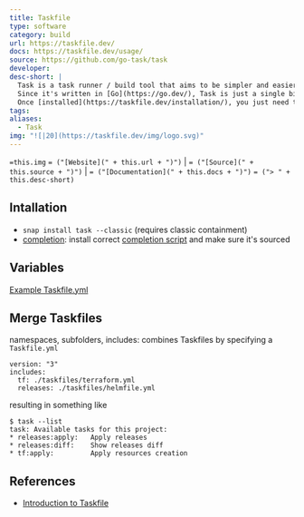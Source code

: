 ```yaml
---
title: Taskfile
type: software
category: build
url: https://taskfile.dev/
docs: https://taskfile.dev/usage/
source: https://github.com/go-task/task
developer:
desc-short: |
  Task is a task runner / build tool that aims to be simpler and easier to use than, for example, [GNU Make](https://www.gnu.org/software/make/).
  Since it's written in [Go](https://go.dev/), Task is just a single binary and has no other dependencies, which means you don't need to mess with any complicated install setups just to use a build tool.
  Once [installed](https://taskfile.dev/installation/), you just need to describe your build tasks using a simple [YAML](http://yaml.org/) schema in a file called `Taskfile.yml`.
tags:
aliases:
  - Task
img: "![|20](https://taskfile.dev/img/logo.svg)"
---
```

`=this.img` `= ("[Website](" + this.url + ")")` |  `= ("[Source](" + this.source + ")")` | `= ("[Documentation](" + this.docs + ")")`
`= ("> " + this.desc-short)`
## Intallation
- `snap install task --classic` (requires classic containment)
- [completion](https://taskfile.dev/installation/#setup-completions): install correct [completion script](https://github.com/go-task/task/tree/master/completion) and make sure it's sourced

## Variables
  [Example Taskfile.yml](file://rsc/bash/Taskfile.yml)
  
## Merge Taskfiles
namespaces, subfolders, includes: combines Taskfiles by specifying a `Taskfile.yml`
  ```
  version: "3"
  includes:
    tf: ./taskfiles/terraform.yml
    releases: ./taskfiles/helmfile.yml
  ```
  resulting in something like
  ```
  $ task --list
  task: Available tasks for this project:
  * releases:apply:   Apply releases
  * releases:diff:    Show releases diff
  * tf:apply:         Apply resources creation
  ```


## References
  - [Introduction to Taskfile](https://dev.to/stack-labs/introduction-to-taskfile-a-makefile-alternative-h92)